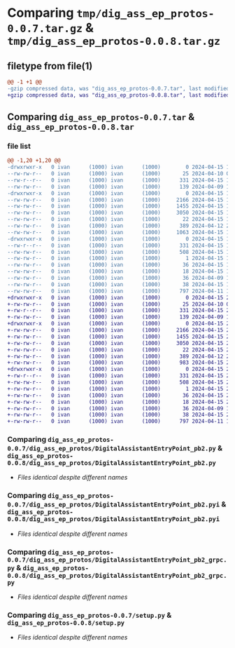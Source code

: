 # Comparing `tmp/dig_ass_ep_protos-0.0.7.tar.gz` & `tmp/dig_ass_ep_protos-0.0.8.tar.gz`

## filetype from file(1)

```diff
@@ -1 +1 @@
-gzip compressed data, was "dig_ass_ep_protos-0.0.7.tar", last modified: Mon Apr 15 13:09:42 2024, max compression
+gzip compressed data, was "dig_ass_ep_protos-0.0.8.tar", last modified: Mon Apr 15 20:49:43 2024, max compression
```

## Comparing `dig_ass_ep_protos-0.0.7.tar` & `dig_ass_ep_protos-0.0.8.tar`

### file list

```diff
@@ -1,20 +1,20 @@
-drwxrwxr-x   0 ivan      (1000) ivan      (1000)        0 2024-04-15 13:09:42.126085 dig_ass_ep_protos-0.0.7/
--rw-rw-r--   0 ivan      (1000) ivan      (1000)       25 2024-04-10 09:01:15.000000 dig_ass_ep_protos-0.0.7/MANIFEST.in
--rw-r--r--   0 ivan      (1000) ivan      (1000)      331 2024-04-15 13:09:42.126085 dig_ass_ep_protos-0.0.7/PKG-INFO
--rw-rw-r--   0 ivan      (1000) ivan      (1000)      139 2024-04-09 19:52:14.000000 dig_ass_ep_protos-0.0.7/README.md
-drwxrwxr-x   0 ivan      (1000) ivan      (1000)        0 2024-04-15 13:09:42.126085 dig_ass_ep_protos-0.0.7/dig_ass_ep_protos/
--rw-rw-r--   0 ivan      (1000) ivan      (1000)     2166 2024-04-15 13:09:40.000000 dig_ass_ep_protos-0.0.7/dig_ass_ep_protos/DigitalAssistantEntryPoint_pb2.py
--rw-rw-r--   0 ivan      (1000) ivan      (1000)     1455 2024-04-15 13:09:40.000000 dig_ass_ep_protos-0.0.7/dig_ass_ep_protos/DigitalAssistantEntryPoint_pb2.pyi
--rw-rw-r--   0 ivan      (1000) ivan      (1000)     3050 2024-04-15 13:09:40.000000 dig_ass_ep_protos-0.0.7/dig_ass_ep_protos/DigitalAssistantEntryPoint_pb2_grpc.py
--rw-rw-r--   0 ivan      (1000) ivan      (1000)       22 2024-04-15 13:01:41.000000 dig_ass_ep_protos-0.0.7/dig_ass_ep_protos/__init__.py
--rw-rw-r--   0 ivan      (1000) ivan      (1000)      389 2024-04-12 20:28:21.000000 dig_ass_ep_protos-0.0.7/dig_ass_ep_protos/abstract_client.py
--rw-rw-r--   0 ivan      (1000) ivan      (1000)     1063 2024-04-15 11:32:29.000000 dig_ass_ep_protos-0.0.7/dig_ass_ep_protos/client.py
-drwxrwxr-x   0 ivan      (1000) ivan      (1000)        0 2024-04-15 13:09:42.126085 dig_ass_ep_protos-0.0.7/dig_ass_ep_protos.egg-info/
--rw-r--r--   0 ivan      (1000) ivan      (1000)      331 2024-04-15 13:09:42.000000 dig_ass_ep_protos-0.0.7/dig_ass_ep_protos.egg-info/PKG-INFO
--rw-rw-r--   0 ivan      (1000) ivan      (1000)      508 2024-04-15 13:09:42.000000 dig_ass_ep_protos-0.0.7/dig_ass_ep_protos.egg-info/SOURCES.txt
--rw-rw-r--   0 ivan      (1000) ivan      (1000)        1 2024-04-15 13:09:42.000000 dig_ass_ep_protos-0.0.7/dig_ass_ep_protos.egg-info/dependency_links.txt
--rw-rw-r--   0 ivan      (1000) ivan      (1000)       36 2024-04-15 13:09:42.000000 dig_ass_ep_protos-0.0.7/dig_ass_ep_protos.egg-info/requires.txt
--rw-rw-r--   0 ivan      (1000) ivan      (1000)       18 2024-04-15 13:09:42.000000 dig_ass_ep_protos-0.0.7/dig_ass_ep_protos.egg-info/top_level.txt
--rw-rw-r--   0 ivan      (1000) ivan      (1000)       36 2024-04-09 19:55:06.000000 dig_ass_ep_protos-0.0.7/requirements.txt
--rw-rw-r--   0 ivan      (1000) ivan      (1000)       38 2024-04-15 13:09:42.126085 dig_ass_ep_protos-0.0.7/setup.cfg
--rw-rw-r--   0 ivan      (1000) ivan      (1000)      797 2024-04-11 10:22:56.000000 dig_ass_ep_protos-0.0.7/setup.py
+drwxrwxr-x   0 ivan      (1000) ivan      (1000)        0 2024-04-15 20:49:43.318575 dig_ass_ep_protos-0.0.8/
+-rw-rw-r--   0 ivan      (1000) ivan      (1000)       25 2024-04-10 09:01:15.000000 dig_ass_ep_protos-0.0.8/MANIFEST.in
+-rw-r--r--   0 ivan      (1000) ivan      (1000)      331 2024-04-15 20:49:43.318575 dig_ass_ep_protos-0.0.8/PKG-INFO
+-rw-rw-r--   0 ivan      (1000) ivan      (1000)      139 2024-04-09 19:52:14.000000 dig_ass_ep_protos-0.0.8/README.md
+drwxrwxr-x   0 ivan      (1000) ivan      (1000)        0 2024-04-15 20:49:43.314576 dig_ass_ep_protos-0.0.8/dig_ass_ep_protos/
+-rw-rw-r--   0 ivan      (1000) ivan      (1000)     2166 2024-04-15 20:49:41.000000 dig_ass_ep_protos-0.0.8/dig_ass_ep_protos/DigitalAssistantEntryPoint_pb2.py
+-rw-rw-r--   0 ivan      (1000) ivan      (1000)     1455 2024-04-15 20:49:41.000000 dig_ass_ep_protos-0.0.8/dig_ass_ep_protos/DigitalAssistantEntryPoint_pb2.pyi
+-rw-rw-r--   0 ivan      (1000) ivan      (1000)     3050 2024-04-15 20:49:41.000000 dig_ass_ep_protos-0.0.8/dig_ass_ep_protos/DigitalAssistantEntryPoint_pb2_grpc.py
+-rw-rw-r--   0 ivan      (1000) ivan      (1000)       22 2024-04-15 20:49:20.000000 dig_ass_ep_protos-0.0.8/dig_ass_ep_protos/__init__.py
+-rw-rw-r--   0 ivan      (1000) ivan      (1000)      389 2024-04-12 20:28:21.000000 dig_ass_ep_protos-0.0.8/dig_ass_ep_protos/abstract_client.py
+-rw-rw-r--   0 ivan      (1000) ivan      (1000)      983 2024-04-15 20:46:57.000000 dig_ass_ep_protos-0.0.8/dig_ass_ep_protos/client.py
+drwxrwxr-x   0 ivan      (1000) ivan      (1000)        0 2024-04-15 20:49:43.318575 dig_ass_ep_protos-0.0.8/dig_ass_ep_protos.egg-info/
+-rw-r--r--   0 ivan      (1000) ivan      (1000)      331 2024-04-15 20:49:43.000000 dig_ass_ep_protos-0.0.8/dig_ass_ep_protos.egg-info/PKG-INFO
+-rw-rw-r--   0 ivan      (1000) ivan      (1000)      508 2024-04-15 20:49:43.000000 dig_ass_ep_protos-0.0.8/dig_ass_ep_protos.egg-info/SOURCES.txt
+-rw-rw-r--   0 ivan      (1000) ivan      (1000)        1 2024-04-15 20:49:43.000000 dig_ass_ep_protos-0.0.8/dig_ass_ep_protos.egg-info/dependency_links.txt
+-rw-rw-r--   0 ivan      (1000) ivan      (1000)       36 2024-04-15 20:49:43.000000 dig_ass_ep_protos-0.0.8/dig_ass_ep_protos.egg-info/requires.txt
+-rw-rw-r--   0 ivan      (1000) ivan      (1000)       18 2024-04-15 20:49:43.000000 dig_ass_ep_protos-0.0.8/dig_ass_ep_protos.egg-info/top_level.txt
+-rw-rw-r--   0 ivan      (1000) ivan      (1000)       36 2024-04-09 19:55:06.000000 dig_ass_ep_protos-0.0.8/requirements.txt
+-rw-rw-r--   0 ivan      (1000) ivan      (1000)       38 2024-04-15 20:49:43.318575 dig_ass_ep_protos-0.0.8/setup.cfg
+-rw-rw-r--   0 ivan      (1000) ivan      (1000)      797 2024-04-11 10:22:56.000000 dig_ass_ep_protos-0.0.8/setup.py
```

### Comparing `dig_ass_ep_protos-0.0.7/dig_ass_ep_protos/DigitalAssistantEntryPoint_pb2.py` & `dig_ass_ep_protos-0.0.8/dig_ass_ep_protos/DigitalAssistantEntryPoint_pb2.py`

 * *Files identical despite different names*

### Comparing `dig_ass_ep_protos-0.0.7/dig_ass_ep_protos/DigitalAssistantEntryPoint_pb2.pyi` & `dig_ass_ep_protos-0.0.8/dig_ass_ep_protos/DigitalAssistantEntryPoint_pb2.pyi`

 * *Files identical despite different names*

### Comparing `dig_ass_ep_protos-0.0.7/dig_ass_ep_protos/DigitalAssistantEntryPoint_pb2_grpc.py` & `dig_ass_ep_protos-0.0.8/dig_ass_ep_protos/DigitalAssistantEntryPoint_pb2_grpc.py`

 * *Files identical despite different names*

### Comparing `dig_ass_ep_protos-0.0.7/setup.py` & `dig_ass_ep_protos-0.0.8/setup.py`

 * *Files identical despite different names*

